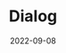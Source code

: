 ---
title: 'Dialog'
authors:
  - estelleweyl
description: 'The <dialog> element is a useful element for representing any kind of dialog in HTML, find out how it works.'
date: 2022-09-08
placeholder: true
tags:
  - html
---